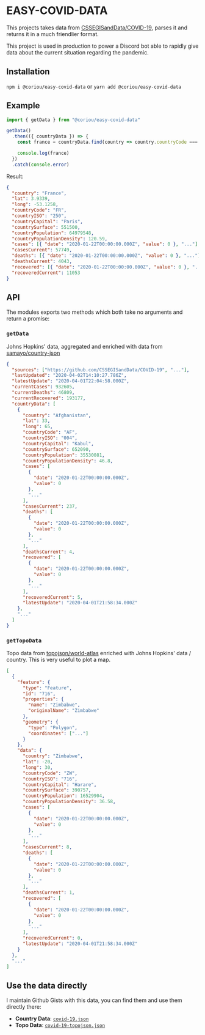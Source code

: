 # EASY-COVID-DATA

This projects takes data from [CSSEGISandData/COVID-19](https://github.com/CSSEGISandData/COVID-19), parses it and returns it in a much friendlier format.

This project is used in production to power a Discord bot able to rapidly give data about the current situation regarding the pandemic.

## Installation

`npm i @coriou/easy-covid-data` or `yarn add @coriou/easy-covid-data`

## Example

```js
import { getData } from "@coriou/easy-covid-data"

getData()
  .then(({ countryData }) => {
    const france = countryData.find(country => country.countryCode === "FR")

    console.log(france)
  })
  .catch(console.error)
```

Result:

```json
{
  "country": "France",
  "lat": 3.9339,
  "long": -53.1258,
  "countryCode": "FR",
  "countryISO": "250",
  "countryCapital": "Paris",
  "countrySurface": 551500,
  "countryPopulation": 64979548,
  "countryPopulationDensity": 120.59,
  "cases": [{ "date": "2020-01-22T00:00:00.000Z", "value": 0 }, "..."],
  "casesCurrent": 57749,
  "deaths": [{ "date": "2020-01-22T00:00:00.000Z", "value": 0 }, "..."],
  "deathsCurrent": 4043,
  "recovered": [{ "date": "2020-01-22T00:00:00.000Z", "value": 0 }, "..."],
  "recoveredCurrent": 11053
}
```

## API

The modules exports two methods which both take no arguments and return a promise:

### `getData`

Johns Hopkins' data, aggregated and enriched with data from [samayo/country-json](https://github.com/samayo/country-json)

```json
{
  "sources": ["https://github.com/CSSEGISandData/COVID-19", "..."],
  "lastUpdated": "2020-04-02T14:10:27.786Z",
  "latestUpdate": "2020-04-01T22:04:58.000Z",
  "currentCases": 932605,
  "currentDeaths": 46809,
  "currentRecovered": 193177,
  "countryData": [
    {
      "country": "Afghanistan",
      "lat": 33,
      "long": 65,
      "countryCode": "AF",
      "countryISO": "004",
      "countryCapital": "Kabul",
      "countrySurface": 652090,
      "countryPopulation": 35530081,
      "countryPopulationDensity": 46.8,
      "cases": [
        {
          "date": "2020-01-22T00:00:00.000Z",
          "value": 0
        },
        "..."
      ],
      "casesCurrent": 237,
      "deaths": [
        {
          "date": "2020-01-22T00:00:00.000Z",
          "value": 0
        },
        "..."
      ],
      "deathsCurrent": 4,
      "recovered": [
        {
          "date": "2020-01-22T00:00:00.000Z",
          "value": 0
        },
        "..."
      ],
      "recoveredCurrent": 5,
      "latestUpdate": "2020-04-01T21:58:34.000Z"
    },
    "..."
  ]
}
```

### `getTopoData`

Topo data from [topojson/world-atlas](https://github.com/topojson/world-atlas) enriched with Johns Hopkins' data / country. This is very useful to plot a map.

```json
[
  {
    "feature": {
      "type": "Feature",
      "id": "716",
      "properties": {
        "name": "Zimbabwe",
        "originalName": "Zimbabwe"
      },
      "geometry": {
        "type": "Polygon",
        "coordinates": ["..."]
      }
    },
    "data": {
      "country": "Zimbabwe",
      "lat": -20,
      "long": 30,
      "countryCode": "ZW",
      "countryISO": "716",
      "countryCapital": "Harare",
      "countrySurface": 390757,
      "countryPopulation": 16529904,
      "countryPopulationDensity": 36.58,
      "cases": [
        {
          "date": "2020-01-22T00:00:00.000Z",
          "value": 0
        },
        "..."
      ],
      "casesCurrent": 8,
      "deaths": [
        {
          "date": "2020-01-22T00:00:00.000Z",
          "value": 0
        },
        "..."
      ],
      "deathsCurrent": 1,
      "recovered": [
        {
          "date": "2020-01-22T00:00:00.000Z",
          "value": 0
        },
        "..."
      ],
      "recoveredCurrent": 0,
      "latestUpdate": "2020-04-01T21:58:34.000Z"
    }
  },
  "..."
]
```

## Use the data directly

I maintain Github Gists with this data, you can find them and use them directly there:

- **Country Data**: [`covid-19.json`](https://gist.github.com/9c1092560b251f2843d802b0b04beb87)
- **Topo Data**: [`covid-19-topojson.json`](https://gist.github.com/201288651baee8df5fcb45f056237739)

